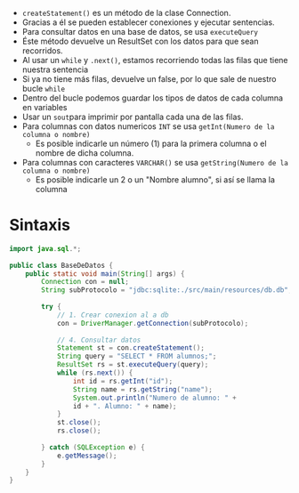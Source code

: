- `createStatement()` es un método de la clase Connection.
- Gracias a él se pueden establecer conexiones y ejecutar sentencias.
- Para consultar datos en una base de datos, se usa `executeQuery` 
- Éste método devuelve un ResultSet con los datos para que sean recorridos.
- Al usar un `while` y `.next()`, estamos recorriendo todas las filas que tiene nuestra sentencia
- Si ya no tiene más filas, devuelve un false, por lo que sale de nuestro bucle `while`
- Dentro del bucle podemos guardar los tipos de datos de cada columna en variables
- Usar un `sout`para imprimir por pantalla cada una de las filas.
- Para columnas con datos numericos `INT` se usa `getInt(Numero de la columna o nombre)`
	- Es posible indicarle un número (1) para la primera columna o el nombre de dicha columna.
- Para columnas con caracteres `VARCHAR()` se usa `getString(Numero de la columna o nombre)`
	- Es posible indicarle un 2 o un "Nombre alumno", si así se llama la columna

# Sintaxis
```java
import java.sql.*;  
  
public class BaseDeDatos {  
    public static void main(String[] args) {  
        Connection con = null;  
        String subProtocolo = "jdbc:sqlite:./src/main/resources/db.db";  
  
        try {  
            // 1. Crear conexion al a db  
            con = DriverManager.getConnection(subProtocolo);  
  
            // 4. Consultar datos   
            Statement st = con.createStatement();  
            String query = "SELECT * FROM alumnos;";  
            ResultSet rs = st.executeQuery(query);  
            while (rs.next()) {  
                int id = rs.getInt("id");  
                String name = rs.getString("name");  
                System.out.println("Numero de alumno: " + 
                id + ". Alumno: " + name);  
            }  
            st.close();
            rs.close();
            
        } catch (SQLException e) {  
			e.getMessage();
        }  
    }  
}
```